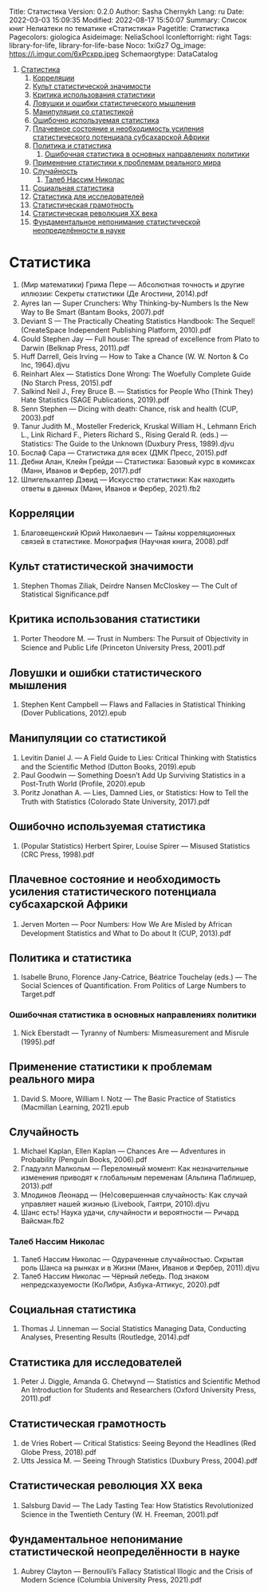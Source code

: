 Title: Статистика
Version: 0.2.0
Author: Sasha Chernykh
Lang: ru
Date: 2022-03-03 15:09:35
Modified: 2022-08-17 15:50:07
Summary: Список книг Нелиатеки по тематике «Статистика»
Pagetitle: Статистика
Pagecolors: giologica
Asideimage: NeliaSchool
Iconleftorright: right
Tags: library-for-life, library-for-life-base
Noco: 1xiGz7
Og_image: https://i.imgur.com/6xPcxpp.jpeg
Schemaorgtype: DataCatalog

<!-- MarkdownTOC -->

1. [Статистика](#Статистика)
	1. [Корреляции](#Корреляции)
	1. [Культ статистической значимости](#Культ-статистической-значимости)
	1. [Критика использования статистики](#Критика-использования-статистики)
	1. [Ловушки и ошибки статистического мышления](#Ловушки-и-ошибки-статистического-мышления)
	1. [Манипуляции со статистикой](#Манипуляции-со-статистикой)
	1. [Ошибочно используемая статистика](#Ошибочно-используемая-статистика)
	1. [Плачевное состояние и необходимость усиления статистического потенциала субсахарской Африки](#Плачевное-состояние-и-необходимость-усиления-статистического-потенциала-субсахарской-Африки)
	1. [Политика и статистика](#Политика-и-статистика)
		1. [Ошибочная статистика в основных направлениях политики](#Ошибочная-статистика-в-основных-направлениях-политики)
	1. [Применение статистики к проблемам реального мира](#Применение-статистики-к-проблемам-реального-мира)
	1. [Случайность](#Случайность)
		1. [Талеб Нассим Николас](#Талеб-Нассим-Николас)
	1. [Социальная статистика](#Социальная-статистика)
	1. [Статистика для исследователей](#Статистика-для-исследователей)
	1. [Статистическая грамотность](#Статистическая-грамотность)
	1. [Статистическая революция XX века](#Статистическая-революция-XX-века)
	1. [Фундаментальное непонимание статистической неопределённости в науке](#Фундаментальное-непонимание-статистической-неопределённости-в-науке)

<!-- /MarkdownTOC -->

<a id="Статистика"></a>
# Статистика

1. (Мир математики) Грима Пере — Абсолютная точность и другие иллюзии꞉ Секреты статистики (Де Агостини, 2014).pdf
1. Ayres Ian — Super Crunchers꞉ Why Thinking-by-Numbers Is the New Way to Be Smart (Bantam Books, 2007).pdf
1. Deviant S — The Practically Cheating Statistics Handbook꞉ The Sequel! (CreateSpace Independent Publishing Platform, 2010).pdf
1. Gould Stephen Jay — Full house꞉ The spread of excellence from Plato to Darwin (Belknap Press, 2011).pdf
1. Huff Darrell, Geis Irving — How to Take a Chance (W. W. Norton & Co Inc, 1964).djvu
1. Reinhart Alex — Statistics Done Wrong꞉ The Woefully Complete Guide (No Starch Press, 2015).pdf
1. Salkind Neil J., Frey Bruce B. — Statistics for People Who (Think They) Hate Statistics (SAGE Publications, 2019).pdf
1. Senn Stephen — Dicing with death꞉ Chance, risk and health (CUP, 2003).pdf
1. Tanur Judith M., Mosteller Frederick, Kruskal William H., Lehmann Erich L., Link Richard F., Pieters Richard S., Rising Gerald R. (eds.) — Statistics꞉ The Guide to the Unknown (Duxbury Press, 1989).djvu
1. Бослаф Сара — Статистика для всех (ДМК Пресс, 2015).pdf
1. Дебни Алан, Клейн Грейди — Статистика꞉ Базовый курс в комиксах (Манн, Иванов и Фербер, 2017).pdf
1. Шпигельхалтер Дэвид — Искусство статистики꞉ Как находить ответы в данных (Манн, Иванов и Фербер, 2021).fb2

<a id="Корреляции"></a>
## Корреляции

1. Благовещенский Юрий Николаевич — Тайны корреляционных связей в статистике. Монография (Научная книга, 2008).pdf

<a id="Культ-статистической-значимости"></a>
## Культ статистической значимости

1. Stephen Thomas Ziliak, Deirdre Nansen McCloskey — The Cult of Statistical Significance.pdf

<a id="Критика-использования-статистики"></a>
## Критика использования статистики

1. Porter Theodore M. — Trust in Numbers꞉ The Pursuit of Objectivity in Science and Public Life (Princeton University Press, 2001).pdf

<a id="Ловушки-и-ошибки-статистического-мышления"></a>
## Ловушки и ошибки статистического мышления

1. Stephen Kent Campbell — Flaws and Fallacies in Statistical Thinking (Dover Publications, 2012).epub

<a id="Манипуляции-со-статистикой"></a>
## Манипуляции со статистикой

1. Levitin Daniel J. — A Field Guide to Lies꞉ Critical Thinking with Statistics and the Scientific Method (Dutton Books, 2019).epub
1. Paul Goodwin — Something Doesn’t Add Up Surviving Statistics in a Post-Truth World (Profile, 2020).epub
1. Poritz Jonathan A. — Lies, Damned Lies, or Statistics꞉ How to Tell the Truth with Statistics (Colorado State University, 2017).pdf

<a id="Ошибочно-используемая-статистика"></a>
## Ошибочно используемая статистика

1. (Popular Statistics) Herbert Spirer, Louise Spirer — Misused Statistics (CRC Press, 1998).pdf

<a id="Плачевное-состояние-и-необходимость-усиления-статистического-потенциала-субсахарской-Африки"></a>
## Плачевное состояние и необходимость усиления статистического потенциала субсахарской Африки

1. Jerven Morten — Poor Numbers꞉ How We Are Misled by African Development Statistics and What to Do about It (CUP, 2013).pdf

<a id="Политика-и-статистика"></a>
## Политика и статистика

1. Isabelle Bruno, Florence Jany-Catrice, Béatrice Touchelay (eds.) — The Social Sciences of Quantification. From Politics of Large Numbers to Target.pdf

<a id="Ошибочная-статистика-в-основных-направлениях-политики"></a>
### Ошибочная статистика в основных направлениях политики

1. Nick Eberstadt — Tyranny of Numbers꞉ Mismeasurement and Misrule (1995).pdf

<a id="Применение-статистики-к-проблемам-реального-мира"></a>
## Применение статистики к проблемам реального мира

1. David S. Moore, William I. Notz — The Basic Practice of Statistics (Macmillan Learning, 2021).epub

<a id="Случайность"></a>
## Случайность

1. Michael Kaplan, Ellen Kaplan — Chances Are — Adventures in Probability (Penguin Books, 2006).pdf
1. Гладуэлл Малкольм — Переломный момент꞉ Как незначительные изменения приводят к глобальным переменам (Альпина Паблишер, 2013).pdf
1. Млодинов Леонард — (Не)совершенная случайность꞉ Как случай управляет нашей жизнью (Livebook, Гаятри, 2010).djvu
1. Шанс есть! Наука удачи, случайности и вероятности — Ричард Вайсман.fb2

<a id="Талеб-Нассим-Николас"></a>
### Талеб Нассим Николас

1. Талеб Нассим Николас — Одураченные случайностью. Скрытая роль Шанса на рынках и в Жизни (Манн, Иванов и Фербер, 2011).djvu
1. Талеб Нассим Николас — Чёрный лебедь. Под знаком непредсказуемости (КоЛибри, Азбука-Аттикус, 2020).pdf

<a id="Социальная-статистика"></a>
## Социальная статистика

1. Thomas J. Linneman — Social Statistics Managing Data, Conducting Analyses, Presenting Results (Routledge, 2014).pdf

<a id="Статистика-для-исследователей"></a>
## Статистика для исследователей

1. Peter J. Diggle, Amanda G. Chetwynd — Statistics and Scientific Method An Introduction for Students and Researchers (Oxford University Press, 2011).pdf

<a id="Статистическая-грамотность"></a>
## Статистическая грамотность

1. de Vries Robert — Critical Statistics꞉ Seeing Beyond the Headlines (Red Globe Press, 2018).pdf
1. Utts Jessica M. — Seeing Through Statistics (Duxbury Press, 2004).pdf

<a id="Статистическая-революция-XX-века"></a>
## Статистическая революция XX века

1. Salsburg David — The Lady Tasting Tea꞉ How Statistics Revolutionized Science in the Twentieth Century (W. H. Freeman, 2001).pdf

<a id="Фундаментальное-непонимание-статистической-неопределённости-в-науке"></a>
## Фундаментальное непонимание статистической неопределённости в науке

1. Aubrey Clayton — Bernoulli’s Fallacy Statistical Illogic and the Crisis of Modern Science (Columbia University Press, 2021).pdf
